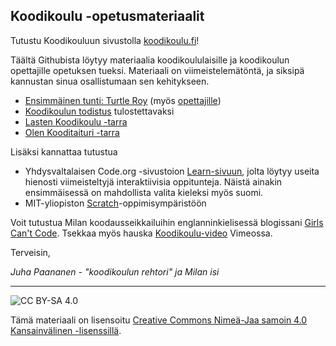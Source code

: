 ## Koodikoulu -opetusmateriaalit

Tutustu Koodikouluun sivustolla [koodikoulu.fi](http://koodikoulu.fi)!

Täältä Githubista löytyy materiaalia koodikoululaisille ja koodikoulun opettajille opetuksen tueksi. Materiaali on viimeistelemätöntä, ja siksipä kannustan sinua osallistumaan sen kehitykseen.

- [Ensimmäinen tunti: Turtle Roy](https://github.com/koodikoulu/koodikoulu/blob/master/1_turtle_roy.md) (myös [opettajille](https://github.com/koodikoulu/koodikoulu/blob/master/1_turtle_roy_ope.md))
- [Koodikoulun todistus](https://github.com/koodikoulu/koodikoulu/raw/master/diplomi.pdf) tulostettavaksi
- [Lasten Koodikoulu -tarra](https://github.com/koodikoulu/koodikoulu/raw/master/tarra2.pdf)
- [Olen Kooditaituri -tarra](https://github.com/koodikoulu/koodikoulu/raw/master/tarra1.pdf)

Lisäksi kannattaa tutustua 

- Yhdysvaltalaisen Code.org -sivustoion [Learn-sivuun](http://code.org/learn), jolta löytyy useita hienosti viimeisteltyjä interaktiivisia oppitunteja. Näistä ainakin ensimmäisessä on mahdollista valita kieleksi myös suomi.
- MIT-yliopiston [Scratch](http://scratch.mit.edu/)-oppimisympäristöön



Voit tutustua Milan koodausseikkailuihin englanninkielisessä blogissani [Girls Can't Code](http://girlscantcode.blogspot.fi/). Tsekkaa myös hauska [Koodikoulu-video](http://vimeo.com/86706312) Vimeossa.

Terveisin,

*Juha Paananen - "koodikoulun rehtori" ja Milan isi*

- - -

![CC BY-SA 4.0](http://i.creativecommons.org/l/by-nc-sa/4.0/88x31.png)

Tämä materiaali on lisensoitu [Creative Commons Nimeä-Jaa samoin 4.0 Kansainvälinen -lisenssillä](http://creativecommons.org/licenses/by-sa/4.0/deed.fi).
